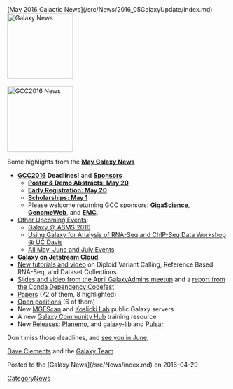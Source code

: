 <div class='newsItemHeader'>[May 2016 Galactic News](/src/News/2016_05GalaxyUpdate/index.md)</div>

<div class='right'>
<a href='/src/GalaxyUpdates/2016_05/index.md'><img src="/src/Images/GalaxyLogos/GalaxyNews.png" alt="Galaxy News" width=150 /></a><br />
<br />
<a href='/src/GalaxyUpdates/2016_05/index.md#gcc2016'><img src="/src/Images/Logos/GCC2016LogoTallBig.png" alt="GCC2016 News" width="150" /></a></div>


Some highlights from the **[May Galaxy News](/src/GalaxyUpdates/2016_05/index.md)**

* **[GCC2016](/src/GalaxyUpdates/2016_05/index.md#gcc2016) Deadlines!** and **[Sponsors](/src/GalaxyUpdates/2016_05/index.md#sponsors)**
  * **[Poster & Demo Abstracts: May 20](/src/GalaxyUpdates/2016_05/index.md#poster--demo-abstracts-may-20)**
  * **[Early Registration: May 20](/src/GalaxyUpdates/2016_05/index.md#early-registration-may-20)**
  * **[Scholarships: May 1](/src/GalaxyUpdates/2016_05/index.md#scholarships-may-1)**
  * Please welcome returning GCC sponsors: **[GigaScience](/src/GalaxyUpdates/2016_05/index.md#gigascience)**, **[GenomeWeb](/src/GalaxyUpdates/2016_05/index.md#genomeweb)**, and **[EMC](/src/GalaxyUpdates/2016_05/index.md#emc)**.
* [Other Upcoming Events](/src/GalaxyUpdates/2016_05/index.md#upcoming-events):
  * [Galaxy @ ASMS 2016](/src/GalaxyUpdates/2016_05/index.md#galaxy-at-asms-2016)
  * [Using Galaxy for Analysis of RNA-Seq and ChIP-Seq Data Workshop @ UC Davis](/src/GalaxyUpdates/2016_05/index.md#using-galaxy-for-analysis-of-rna-seq-and-chip-seq-data)
  * [All May, June and July Events](/src/GalaxyUpdates/2016_05/index.md#may-june-and-july-events)
* **[Galaxy on Jetstream Cloud](/src/GalaxyUpdates/2016_05/index.md#galaxy-on-jetstream-cloud)**
* [New tutorials and video](/src/GalaxyUpdates/2016_05/index.md#new-tutorials-and-video) on Diploid Variant Calling, Reference Based RNA-Seq, and Dataset Collections. 
* [Slides and video from the April GalaxyAdmins meetup](/src/GalaxyUpdates/2016_05/index.md#april-galaxyadmins-slides--video) and a [report from the Conda Dependency Codefest](/src/GalaxyUpdates/2016_05/index.md#conda-dependency-codefest-report) 
* [Papers](/src/GalaxyUpdates/2016_05/index.md#new-papers) (72 of them, 8 highlighted)
* [Open positions](/src/GalaxyUpdates/2016_05/index.md#whos-hiring) (6 of them)
* New [MGEScan](/src/GalaxyUpdates/2016_05/index.md#mgescan) and [Koslicki Lab](/src/GalaxyUpdates/2016_05/index.md#koslicki-lab) public Galaxy servers
* A new [Galaxy Community Hub](/src/GalaxyUpdates/2016_05/index.md#galaxy-community-hubs) training resource
* New [Releases](/src/GalaxyUpdates/2016_05/index.md#releases): [Planemo](/src/GalaxyUpdates/2016_05/index.md#planemo-0242), and [galaxy-lib](/src/GalaxyUpdates/2016_05/index.md#galaxy-lib-1670) and [Pulsar](/src/GalaxyUpdates/2016_05/index.md#pulsar)

Don't miss those deadlines, and [see you in June](https://gcc2016.iu.edu/),

[Dave Clements](/src/DaveClements/index.md) and the [Galaxy Team](/src/GalaxyTeam/index.md)

<div class='newsItemFooter'>Posted to the [Galaxy News](/src/News/index.md) on 2016-04-29</div>

[CategoryNews](/src/CategoryNews/index.md)

